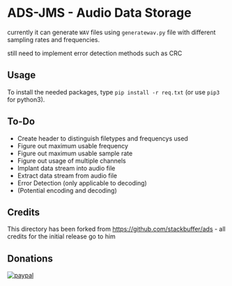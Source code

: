 # ADS-JMS - Audio Data Storage

currently it can generate `WAV` files using `generatewav.py` file with different sampling rates and frequencies.

still need to implement error detection methods such as CRC

## Usage

To install the needed packages, type `pip install -r req.txt` (or use `pip3` for python3).

## To-Do

 - Create header to distinguish filetypes and frequencys used
 - Figure out maximum usable frequency
 - Figure out maximum usable sample rate
 - Figure out usage of multiple channels
 - Implant data stream into audio file
 - Extract data stream from audio file
 - Error Detection (only applicable to decoding)
 - (Potential encoding and decoding)

## Credits

This directory has been forked from https://github.com/stackbuffer/ads - all credits for the initial release go to him


## Donations

[![paypal](https://www.paypalobjects.com/en_US/DK/i/btn/btn_donateCC_LG.gif)](https://www.paypal.com/donate/?hosted_button_id=K5KVUTX6HJHXU)
